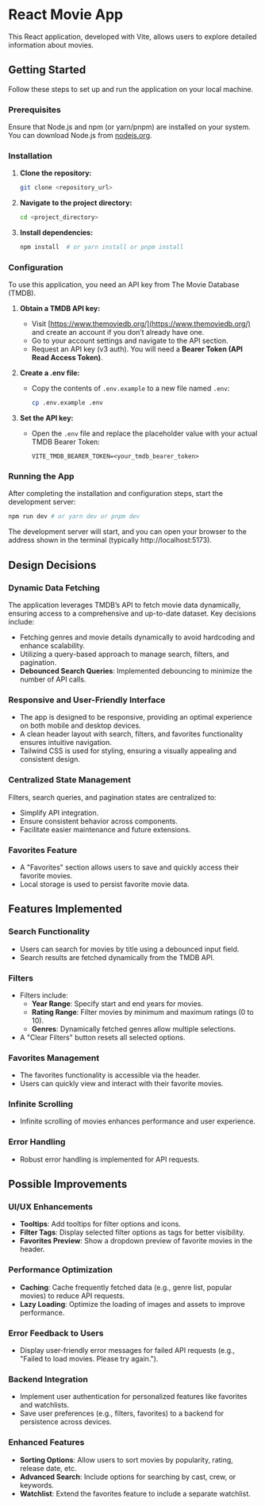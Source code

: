 # React Movie App

This React application, developed with Vite, allows users to explore detailed information about movies.

## Getting Started

Follow these steps to set up and run the application on your local machine.

### Prerequisites

Ensure that Node.js and npm (or yarn/pnpm) are installed on your system. You can download Node.js from [nodejs.org](https://nodejs.org/).

### Installation

1. **Clone the repository:**

   ```bash
   git clone <repository_url>
   ```

2. **Navigate to the project directory:**

   ```bash
   cd <project_directory>
   ```

3. **Install dependencies:**

   ```bash
   npm install  # or yarn install or pnpm install
   ```

### Configuration

To use this application, you need an API key from The Movie Database (TMDB).

1. **Obtain a TMDB API key:**

   - Visit [https://www.themoviedb.org/](https://www.themoviedb.org/) and create an account if you don’t already have one.
   - Go to your account settings and navigate to the API section.
   - Request an API key (v3 auth). You will need a **Bearer Token (API Read Access Token)**.

2. **Create a .env file:**

   - Copy the contents of `.env.example` to a new file named `.env`:

     ```bash
     cp .env.example .env
     ```

3. **Set the API key:**

   - Open the `.env` file and replace the placeholder value with your actual TMDB Bearer Token:

     ```
     VITE_TMDB_BEARER_TOKEN=<your_tmdb_bearer_token>
     ```

### Running the App

After completing the installation and configuration steps, start the development server:

```bash
npm run dev # or yarn dev or pnpm dev
```

The development server will start, and you can open your browser to the address shown in the terminal (typically http://localhost:5173).

## Design Decisions

### Dynamic Data Fetching

The application leverages TMDB’s API to fetch movie data dynamically, ensuring access to a comprehensive and up-to-date dataset. Key decisions include:

- Fetching genres and movie details dynamically to avoid hardcoding and enhance scalability.
- Utilizing a query-based approach to manage search, filters, and pagination.
- **Debounced Search Queries**: Implemented debouncing to minimize the number of API calls.

### Responsive and User-Friendly Interface

- The app is designed to be responsive, providing an optimal experience on both mobile and desktop devices.
- A clean header layout with search, filters, and favorites functionality ensures intuitive navigation.
- Tailwind CSS is used for styling, ensuring a visually appealing and consistent design.

### Centralized State Management

Filters, search queries, and pagination states are centralized to:

- Simplify API integration.
- Ensure consistent behavior across components.
- Facilitate easier maintenance and future extensions.

### Favorites Feature

- A "Favorites" section allows users to save and quickly access their favorite movies.
- Local storage is used to persist favorite movie data.

## Features Implemented

### Search Functionality

- Users can search for movies by title using a debounced input field.
- Search results are fetched dynamically from the TMDB API.

### Filters

- Filters include:
  - **Year Range**: Specify start and end years for movies.
  - **Rating Range**: Filter movies by minimum and maximum ratings (0 to 10).
  - **Genres**: Dynamically fetched genres allow multiple selections.
- A "Clear Filters" button resets all selected options.

### Favorites Management

- The favorites functionality is accessible via the header.
- Users can quickly view and interact with their favorite movies.

### Infinite Scrolling

- Infinite scrolling of movies enhances performance and user experience.

### Error Handling

- Robust error handling is implemented for API requests.

## Possible Improvements

### UI/UX Enhancements

- **Tooltips**: Add tooltips for filter options and icons.
- **Filter Tags**: Display selected filter options as tags for better visibility.
- **Favorites Preview**: Show a dropdown preview of favorite movies in the header.

### Performance Optimization

- **Caching**: Cache frequently fetched data (e.g., genre list, popular movies) to reduce API requests.
- **Lazy Loading**: Optimize the loading of images and assets to improve performance.

### Error Feedback to Users

- Display user-friendly error messages for failed API requests (e.g., "Failed to load movies. Please try again.").

### Backend Integration

- Implement user authentication for personalized features like favorites and watchlists.
- Save user preferences (e.g., filters, favorites) to a backend for persistence across devices.

### Enhanced Features

- **Sorting Options**: Allow users to sort movies by popularity, rating, release date, etc.
- **Advanced Search**: Include options for searching by cast, crew, or keywords.
- **Watchlist**: Extend the favorites feature to include a separate watchlist.